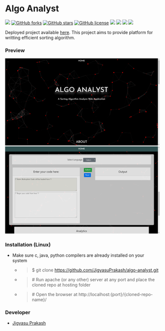 # Algo Analyst

[![](https://img.shields.io/github/issues/JigyasuPrakash/algo-analyst)](https://github.com/JigyasuPrakash/algo-analyst/issues) [![GitHub forks](https://img.shields.io/github/forks/JigyasuPrakash/algo-analyst)](https://github.com/JigyasuPrakash/algo-analyst/network) [![GitHub stars](https://img.shields.io/github/stars/JigyasuPrakash/algo-analyst)](https://github.com/JigyasuPrakash/algo-analyst/stargazers) [![GitHub license](https://img.shields.io/github/license/JigyasuPrakash/algo-analyst)](https://github.com/JigyasuPrakash/algo-analyst)
![](https://img.shields.io/badge/PR-Welcome-brightgreen) ![](https://img.shields.io/badge/-Javascript-brightgreen) ![](https://img.shields.io/badge/-PHP-brown) ![](https://img.shields.io/badge/-HTML-brightgreen)

Deployed project available <a href="https://algo-analyst-algoanalyst.apps.ca-central-1.starter.openshift-online.com/">here</a>.
This project aims to provide platform for writting efficient sorting algorithm.

### Preview

![Snap](https://raw.githubusercontent.com/JigyasuPrakash/algo-analyst/master/img/home.png)
![Snap](https://raw.githubusercontent.com/JigyasuPrakash/algo-analyst/master/img/code.png)

### Installation (Linux)

- Make sure c, java, python compilers are already installed on your system

  - > $ git clone https://github.com/JigyasuPrakash/algo-analyst.git
    
  - > \# Run apache (or any other) server at any port and place the cloned repo at hosting folder
    
  - > \# Open the browser at http://localhost:{port}/{cloned-repo-name}/

### Developer
- <a href="https://itsjigyasu.me">Jigyasu Prakash</a> 
